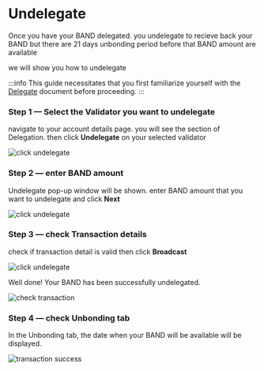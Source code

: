 # Undelegate

Once you have your BAND delegated. you undelegate to recieve back your BAND but there are 21 days unbonding period before that BAND amount are available

we will show you how to undelegate

:::info
This guide necessitates that you first familiarize yourself with the [Delegate](./02-delegate.md) document before proceeding.
:::

### Step 1 — Select the Validator you want to undelegate

navigate to your account details page. you will see the section of Delegation. then click **Undelegate** on your selected validator

![click undelegate](/img/staking/undelegate_section.png)

### Step 2 — enter BAND amount

Undelegate pop-up window will be shown. enter BAND amount that you want to undelegate and click **Next**

![click undelegate](/img/staking/undelegate_modal.png)

### Step 3 — check Transaction details

check if transaction detail is valid then click **Broadcast**

![click undelegate](/img/staking/undelegate_transaction_detail.png)

Well done! Your BAND has been successfully undelegated.

![check transaction](/img/staking/undelegate_transaction_success.png)

### Step 4 — check Unbonding tab

In the Unbonding tab, the date when your BAND will be available will be displayed.

![transaction success](/img/staking/unbonding.png)
